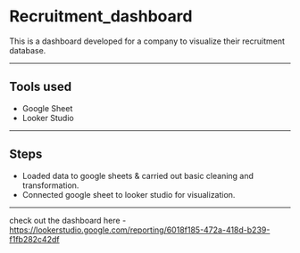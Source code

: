 # Recruitment_dashboard
This is a dashboard developed for a company to visualize their recruitment database. 

---
## Tools used 
- Google Sheet
- Looker Studio
---
## Steps 
- Loaded data to google sheets & carried out basic cleaning and transformation.
- Connected google sheet to looker studio for visualization.
---
check out the dashboard here - https://lookerstudio.google.com/reporting/6018f185-472a-418d-b239-f1fb282c42df
